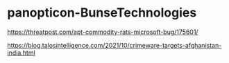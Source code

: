 # panopticon-BunseTechnologies

https://threatpost.com/apt-commodity-rats-microsoft-bug/175601/

https://blog.talosintelligence.com/2021/10/crimeware-targets-afghanistan-india.html
